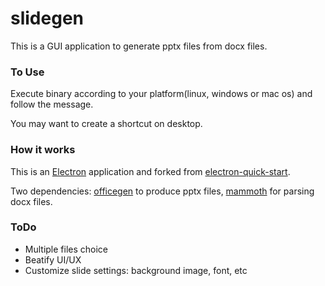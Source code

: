 # slidegen

This is a GUI application to generate pptx files from docx files.

### To Use

Execute binary according to your platform(linux, windows or mac os) and follow the message.

You may want to create a shortcut on desktop.

### How it works

This is an [Electron](http://electron.atom.io/) application and forked from [electron-quick-start](https://github.com/electron/electron-quick-start).

Two dependencies:
[officegen](https://github.com/Ziv-Barber/officegen) to produce pptx files, [mammoth](https://github.com/mwilliamson/mammoth.js) for parsing docx files.

### ToDo
- Multiple files choice
- Beatify UI/UX
- Customize slide settings: background image, font, etc
